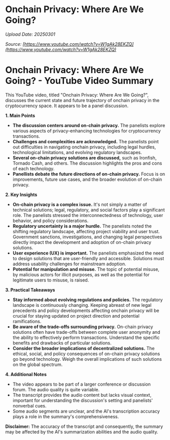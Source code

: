 # Onchain Privacy: Where Are We Going?

*Upload Date: 20250301*

*Source: [https://www.youtube.com/watch?v=W1gAk28EKZQ](https://www.youtube.com/watch?v=W1gAk28EKZQ)*

# Onchain Privacy: Where Are We Going? - YouTube Video Summary

This YouTube video, titled "Onchain Privacy: Where Are We Going?", discusses the current state and future trajectory of onchain privacy in the cryptocurrency space. It appears to be a panel discussion.

**1. Main Points**

* **The discussion centers around on-chain privacy.**  The panelists explore various aspects of privacy-enhancing technologies for cryptocurrency transactions.
* **Challenges and complexities are acknowledged.** The panelists point out difficulties in navigating onchain privacy, including legal hurdles, technological limitations, and evolving regulatory landscapes.
* **Several on-chain privacy solutions are discussed,**  such as Ironfish, Tornado Cash, and others. The discussion highlights the pros and cons of each technology.
* **Panellists debate the future directions of on-chain privacy.** Focus is on improvements, future use cases, and the broader evolution of on-chain privacy.


**2. Key Insights**

* **On-chain privacy is a complex issue.**  It's not simply a matter of technical solutions; legal, regulatory, and social factors play a significant role. The panelists stressed the interconnectedness of technology, user behavior, and policy considerations.
* **Regulatory uncertainty is a major hurdle.**  The panelists noted the shifting regulatory landscape, affecting project viability and user trust.  Government sanctions, investigations, and changing legal perspectives directly impact the development and adoption of on-chain privacy solutions.
* **User experience (UX) is important.**  The panelists emphasized the need to design solutions that are user-friendly and accessible. Solutions must address usability challenges for mainstream adoption.
* **Potential for manipulation and misuse.** The topic of potential misuse, by malicious actors for illicit purposes, as well as the potential for legitimate users to misuse, is raised.

**3. Practical Takeaways**

* **Stay informed about evolving regulations and policies.** The regulatory landscape is continuously changing. Keeping abreast of new legal precedents and policy developments affecting onchain privacy will be crucial for staying updated on project direction and potential ramifications.
* **Be aware of the trade-offs surrounding privacy.**  On-chain privacy solutions often have trade-offs between complete user anonymity and the ability to effectively perform transactions.  Understand the specific benefits and drawbacks of particular solutions.
* **Consider the broader implications of decentralized solutions.** The ethical, social, and policy consequences of on-chain privacy solutions go beyond technology. Weigh the overall implications of such solutions on the global spectrum.


**4. Additional Notes**

* The video appears to be part of a larger conference or discussion forum. The audio quality is quite variable.
* The transcript provides the audio content but lacks visual context, important for understanding the discussion's setting and panelists' nonverbal cues.
* Some audio segments are unclear, and the AI's transcription accuracy plays a role in the summary's comprehensiveness.


**Disclaimer:** The accuracy of the transcript and consequently, the summary may be affected by the AI's summarization abilities and the audio quality.
